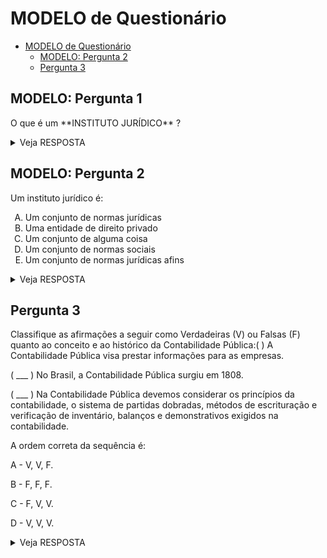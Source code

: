 # MODELO de Questionário
<!-- TOC -->

- [MODELO de Questionário](#modelo-de-questionário)
  - [MODELO: Pergunta 2](#modelo-pergunta-2)
  - [Pergunta 3](#pergunta-3)

<!-- /TOC -->
<!-- Modelo de Questão / Tipo 1: Pergunta-Resposta -->
<!-- Modelo 1: modelo-questionario-tipo-1-pergunta-resposta -->
<!-- Modelo 2: modelo-questionario-tipo-2-pergunta-5-opcoes -->
<!-- Modelo 3: modelo-questionario-tipo-3-pergunta-5-opcoes-v-ou-f -->
<!-- Modelo 4: modelo-questionario-tipo-4-pergunta-5-opcoes-completar-expressoes -->
<!-- Modelo 5: modelo-questionario-tipo-5-pergunta-completar-expressoes -->

## MODELO: Pergunta 1
<p>O que é um **INSTITUTO JURÍDICO** ?</p>


 <details>
    <summary>
       Veja RESPOSTA
     </summary><br>
     <p>É a reunião de normas jurídicas afins, que rege um tipo de relação social ou interesse e se identifica pelo fim que procura realizar</p>
</details> 



## MODELO: Pergunta 2

<p>Um instituto jurídico é:</p>
   <ol style="list-style-type: upper-alpha;">
      <li> Um conjunto de normas jurídicas</li>
      <li> Uma entidade de direito privado</li>
      <li> Um conjunto de alguma coisa</li>
      <li> Um conjunto de normas sociais</li>
      <li> Um conjunto de normas jurídicas afins</li>
   </ol>   

 <details>
    <summary>
       Veja RESPOSTA
     </summary>
     Gabarito: Letra E
</details> 

## Pergunta 3

Classifique as afirmações a seguir como Verdadeiras (V) ou Falsas (F) quanto ao conceito e ao histórico da Contabilidade Pública:( ) A Contabilidade Pública visa prestar informações para as empresas.

( ___ ) No Brasil, a Contabilidade Pública surgiu em 1808.

( ___ ) Na Contabilidade Pública devemos considerar os princípios da contabilidade, o sistema de partidas dobradas, métodos de escrituração e verificação de inventário, balanços e demonstrativos exigidos na contabilidade.

A ordem correta da sequência é:

A - V, V, F.

B - F, F, F.

C - F, V, V.

D - V, V, V.

<details>
    <summary>
       Veja RESPOSTA
     </summary><br>
     Gabarito: Letra D - V, V, V.
</details> 
